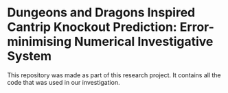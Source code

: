 # Dungeons and Dragons Inspired Cantrip Knockout Prediction: Error-minimising Numerical Investigative System 

This repository was made as part of this research project. It contains all the code that was used in our investigation. 

